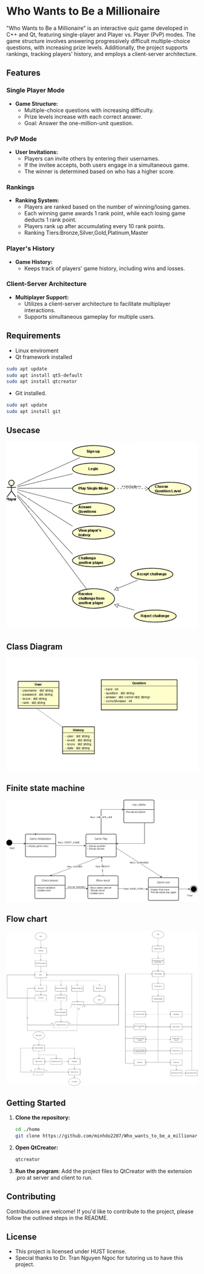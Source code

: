 # Who Wants to Be a Millionaire

"Who Wants to Be a Millionaire" is an interactive quiz game developed in C++ and Qt, featuring single-player and Player vs. Player (PvP) modes. The game structure involves answering progressively difficult multiple-choice questions, with increasing prize levels. Additionally, the project supports rankings, tracking players' history, and employs a client-server architecture.

## Features

### Single Player Mode

- **Game Structure:**
  - Multiple-choice questions with increasing difficulty.
  - Prize levels increase with each correct answer.
  - Goal: Answer the one-million-unit question.

### PvP Mode

- **User Invitations:**
  - Players can invite others by entering their usernames.
  - If the invitee accepts, both users engage in a simultaneous game.
  - The winner is determined based on who has a higher score.

### Rankings

- **Ranking System:**
  - Players are ranked based on the number of winning/losing games.
  - Each winning game awards 1 rank point, while each losing game deducts 1 rank point.
  - Players rank up after accumulating every 10 rank points.
  - Ranking Tiers:Bronze,Silver,Gold,Platinum,Master
### Player's History

- **Game History:**
  - Keeps track of players' game history, including wins and losses.

### Client-Server Architecture

- **Multiplayer Support:**
  - Utilizes a client-server architecture to facilitate multiplayer interactions.
  - Supports simultaneous gameplay for multiple users.

## Requirements

- Linux enviroment
- Qt framework installed
```bash
sudo apt update
sudo apt install qt5-default
sudo apt install qtcreator
```
- Git installed.
```bash
sudo apt update
sudo apt install git
```

## Usecase
![usecase](https://github.com/minhdo2207/Who_wants_to_be_a_millionare/blob/main/diagram/usecase_diagram.png)
## Class Diagram
![classdiagram](https://github.com/minhdo2207/Who_wants_to_be_a_millionare/blob/main/diagram/ClassDiagram.png)
## Finite state machine
![classdiagram](https://github.com/minhdo2207/Who_wants_to_be_a_millionare/blob/main/diagram/Finite_state_machine.drawio.png)
## Flow chart
![flowchart](https://github.com/minhdo2207/Who_wants_to_be_a_millionare/blob/main/diagram/Flow-Chart.drawio.png)


## Getting Started

1. **Clone the repository:**
   ```bash
   cd ./home
   git clone https://github.com/minhdo2207/Who_wants_to_be_a_millionare
   ```
2. **Open QtCreator:**
   ```bash
   qtcreator
   ```
3. **Run the program**:
Add the project files to QtCreator with the extension .pro at server and client to run.

## Contributing

Contributions are welcome! If you'd like to contribute to the project, please follow the outlined steps in the README.

## License

- This project is licensed under HUST license.
- Special thanks to Dr. Tran Nguyen Ngoc for tutoring us to have this project.

